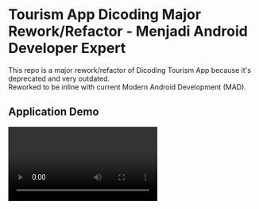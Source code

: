 # Tourism App Dicoding Major Rework/Refactor - Menjadi Android Developer Expert

This repo is a major rework/refactor of Dicoding Tourism App because it's deprecated and very outdated. <br>
Reworked to be inline with current Modern Android Development (MAD). <br>

## Application Demo
![Demo](https://github.com/PutraGandaD/PutraGandaD_GIF_Public/blob/main/DicodingApp_Tourism_Rework_Demo_Compressed.mp4)

